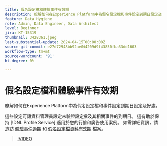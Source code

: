 ```yaml
---
title: 假名設定檔和體驗事件有效期
description: 瞭解如何在Experience Platform中為假名設定檔和事件設定到期日設定及好處。
feature: Data Hygiene
role: Admin, Data Engineer, Data Architect
level: Beginner
jira: KT-15319
thumbnail: 3428361.jpeg
last-substantial-update: 2024-04-15T00:00:00Z
source-git-commit: e27d72948bb92ae004209d9f43850fba33dd1603
workflow-type: tm+mt
source-wordcount: '91'
ht-degree: 0%

---
```


# 假名設定檔和體驗事件有效期

瞭解如何在Experience Platform中為假名設定檔和事件設定到期日設定及好處。

這些設定可讓資料管理員設定未驗證設定檔及其相關事件的到期日。 這有助於保持 [!DNL Profile Service] 適用於您的行銷和廣告使用案例。 如需詳細資訊，請造訪 [體驗事件過期](https://experienceleague.adobe.com/en/docs/experience-platform/profile/event-expirations) 和 [假名設定檔資料有效期](https://experienceleague.adobe.com/en/docs/experience-platform/profile/event-expirations) 檔案。


>[!VIDEO](https://video.tv.adobe.com/v/3428361?learn=on)
